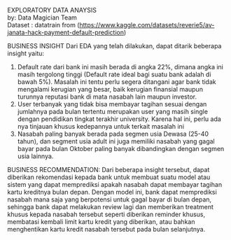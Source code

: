 EXPLORATORY DATA ANAYSIS<br>
by: Data Magician Team<br>
Dataset : datatrain from (https://www.kaggle.com/datasets/reverie5/av-janata-hack-payment-default-prediction)

BUSINESS INSIGHT
Dari EDA yang telah dilakukan, dapat ditarik beberapa insight yaitu:
1. Default rate dari bank ini masih berada di angka 22%, dimana angka ini masih tergolong tinggi (Default rate ideal bagi suatu bank adalah di bawah 5%). Masalah ini tentu perlu segera ditangani agar bank tidak mengalami kerugian yang besar, baik kerugian finansial maupun turunnya reputasi bank di mata nasabah lain maupun investor.
2. User terbanyak yang tidak bisa membayar tagihan sesuai dengan jumlahnya pada bulan tertentu merupakan user yang masih single dengan pendidikan tingkat terakhir university. Karena hal ini, perlu ada nya tinjauan khusus kedepannya untuk terkait masalah ini
3. Nasabah paling banyak berada pada segmen usia Dewasa (25-40 tahun), dan segment usia adult ini juga memiliki nasabah yang gagal bayar pada bulan Oktober paling banyak dibandingkan dengan segmen usia lainnya.


BUSINESS RECOMMENDATION:
Dari beberapa insight tersebut, dapat diberikan rekomendasi kepada bank untuk membuat suatu model atau sistem yang dapat memprediksi apakah nasabah dapat membayar tagihan kartu kreditnya bulan depan. Dengan model ini, bank dapat memprediksi nasabah mana saja yang berpotensi untuk gagal bayar di bulan depan, sehingga bank dapat melakukan review lagi dan memberikan treatment khusus kepada nasabah tersebut seperti diberikan reminder khusus, membatasi kembali limit kartu kredit yang diberikan, atau bahkan menghentikan kartu kredit nasabah tersebut pada bulan selanjutnya.
